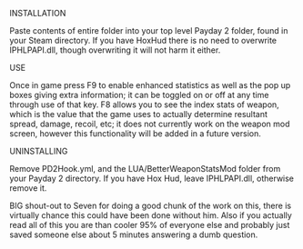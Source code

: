 INSTALLATION

Paste contents of entire folder into your top level Payday 2 folder, found in your Steam directory. If you have HoxHud there is no need to overwrite IPHLPAPI.dll, though overwriting it will not harm it either.



USE

Once in game press F9 to enable enhanced statistics as well as the pop up boxes giving extra information; it can be toggled on or off at any time through use of that key. F8 allows you to see the index stats of weapon, which is the value that the game uses to actually determine resultant spread, damage, recoil, etc; it does not currently work on the weapon mod screen, however this functionality will be added in a future version.



UNINSTALLING

Remove PD2Hook.yml, and the LUA/BetterWeaponStatsMod folder from your Payday 2 directory. If you have Hox Hud, leave IPHLPAPI.dll, otherwise remove it.



BIG shout-out to Seven for doing a good chunk of the work on this, there is virtually chance this could have been done without him. Also if you actually read all of this you are than cooler 95% of everyone else and probably just saved someone else about 5 minutes answering a dumb question.
